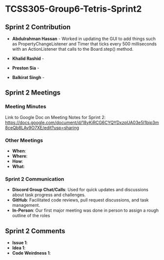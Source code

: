 # TCSS305-Group6-Tetris-Sprint2

## Sprint 2 Contribution

- **Abdulrahman Hassan**  - Worked in updating the GUI to add things such as PropertyChangeListener and Timer that ticks every 500 milliseconds with an ActionListener that calls to the Board.step() method.


- **Khalid Rashid**  -


- **Preston Sia**  -


- **Balkirat Singh**  -

## Sprint 2 Meetings

### Meeting Minutes
Link to Google Doc on Meeting Notes for Sprint 2:
https://docs.google.com/document/d/18yKiRCG6CYQYDxzpUA03e5I1bip3m8ceQb8LAv9O7XE/edit?usp=sharing

### Other Meetings
- **When**:
- **Where**:
- **How**:
- **What**:

### Sprint 2 Communication

- **Discord Group Chat/Calls**: Used for quick updates and discussions about task progress and challenges.  
- **GitHub**: Facilitated code reviews, pull request discussions, and task management.  
- **In-Person**: Our first major meeting was done in person to assign a rough outline of the roles

## Sprint 2 Comments
- **Issue 1**: 
- **Idea 1**: 
- **Code Weirdness 1**:
